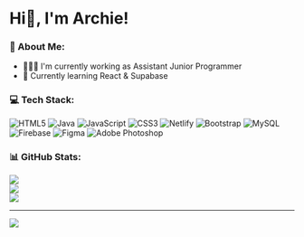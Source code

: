 # Hi👋, I'm Archie!
### 💫 About Me:
- 🧑🏻‍💻 I'm currently working as Assistant Junior Programmer <br/>
- 🌱 Currently learning React & Supabase

### 💻 Tech Stack:
![HTML5](https://img.shields.io/badge/html5-%23E34F26.svg?style=for-the-badge&logo=html5&logoColor=white) ![Java](https://img.shields.io/badge/java-%23ED8B00.svg?style=for-the-badge&logo=openjdk&logoColor=white) ![JavaScript](https://img.shields.io/badge/javascript-%23323330.svg?style=for-the-badge&logo=javascript&logoColor=%23F7DF1E) ![CSS3](https://img.shields.io/badge/css3-%231572B6.svg?style=for-the-badge&logo=css3&logoColor=white) ![Netlify](https://img.shields.io/badge/netlify-%23000000.svg?style=for-the-badge&logo=netlify&logoColor=#00C7B7) ![Bootstrap](https://img.shields.io/badge/bootstrap-%238511FA.svg?style=for-the-badge&logo=bootstrap&logoColor=white) ![MySQL](https://img.shields.io/badge/mysql-%2300000f.svg?style=for-the-badge&logo=mysql&logoColor=white) ![Firebase](https://img.shields.io/badge/Firebase-039BE5?style=for-the-badge&logo=Firebase&logoColor=white) ![Figma](https://img.shields.io/badge/figma-%23F24E1E.svg?style=for-the-badge&logo=figma&logoColor=white) ![Adobe Photoshop](https://img.shields.io/badge/adobe%20photoshop-%2331A8FF.svg?style=for-the-badge&logo=adobe%20photoshop&logoColor=white)
### 📊 GitHub Stats:
![](https://github-readme-stats.vercel.app/api?username=namdosanwannabe&theme=default&hide_border=false&include_all_commits=false&count_private=false)<br/>
![](https://github-readme-streak-stats.herokuapp.com/?user=namdosanwannabe&theme=default&hide_border=false)<br/>
![](https://github-readme-stats.vercel.app/api/top-langs/?username=namdosanwannabe&theme=default&hide_border=false&include_all_commits=false&count_private=false&layout=compact)

---
[![](https://visitcount.itsvg.in/api?id=namdosanwannabe&icon=0&color=0)](https://visitcount.itsvg.in)
